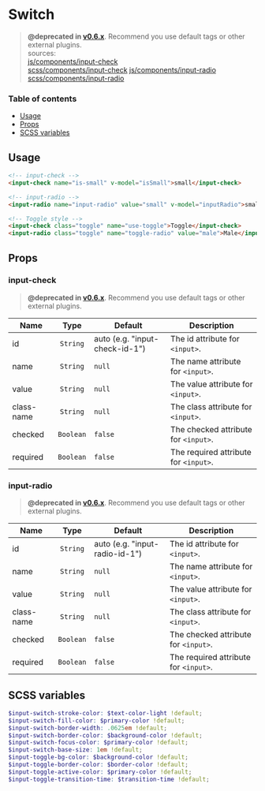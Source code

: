 # Switch

> **@deprecated in [v0.6.x](https://github.com/archco/moss-ui/issues/104)**. Recommend you use default tags or other external plugins.  
sources:  
[js/components/input-check](../../src/js/components/input-check.vue)  
[scss/components/input-check](../../src/scss/components/_input-check.scss)
[js/components/input-radio](../../src/js/components/input-radio.vue)  
[scss/components/input-radio](../../src/scss/components/_input-radio.scss)

### Table of contents

- [Usage](#usage)
- [Props](#props)
- [SCSS variables](#scss-variables)

## Usage

``` html
<!-- input-check -->
<input-check name="is-small" v-model="isSmall">small</input-check>

<!-- input-radio -->
<input-radio name="input-radio" value="small" v-model="inputRadio">small</input-radio>

<!-- Toggle style -->
<input-check class="toggle" name="use-toggle">Toggle</input-check>
<input-radio class="toggle" name="toggle-radio" value="male">Male</input-radio>
```

## Props

### input-check

> **@deprecated in [v0.6.x](https://github.com/archco/moss-ui/issues/104)**. Recommend you use default tags or other external plugins.

| Name | Type | Default | Description |
| ---- |:----:| ------- | ----------- |
| id | `String` | auto (e.g. "input-check-id-1") | The id attribute for `<input>`. |
| name | `String` | `null` | The name attribute for `<input>`. |
| value | `String` | `null` | The value attribute for `<input>`. |
| class-name | `String` | `null` | The class attribute for `<input>`. |
| checked | `Boolean` | `false` | The checked attribute for `<input>`. |
| required | `Boolean` | `false` | The required attribute for `<input>`. |

### input-radio

> **@deprecated in [v0.6.x](https://github.com/archco/moss-ui/issues/104)**. Recommend you use default tags or other external plugins.


| Name | Type | Default | Description |
| ---- |:----:| ------- | ----------- |
| id | `String` | auto (e.g. "input-radio-id-1") | The id attribute for `<input>`. |
| name | `String` | `null` | The name attribute for `<input>`. |
| value | `String` | `null` | The value attribute for `<input>`. |
| class-name | `String` | `null` | The class attribute for `<input>`. |
| checked | `Boolean` | `false` | The checked attribute for `<input>`. |
| required | `Boolean` | `false` | The required attribute for `<input>`. |

## SCSS variables

``` scss
$input-switch-stroke-color: $text-color-light !default;
$input-switch-fill-color: $primary-color !default;
$input-switch-border-width: .0625em !default;
$input-switch-border-color: $background-color !default;
$input-switch-focus-color: $primary-color !default;
$input-switch-base-size: 1em !default;
$input-toggle-bg-color: $background-color !default;
$input-toggle-border-color: $border-color !default;
$input-toggle-active-color: $primary-color !default;
$input-toggle-transition-time: $transition-time !default;
```
